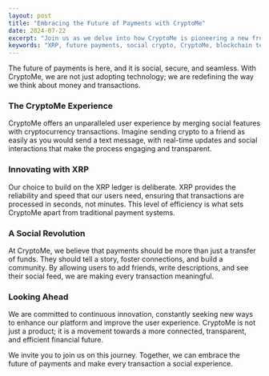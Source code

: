 ```yaml
---
layout: post
title: "Embracing the Future of Payments with CryptoMe"
date: 2024-07-22
excerpt: "Join us as we delve into how CryptoMe is pioneering a new frontier in social cryptocurrency payments, combining innovation with user-centric design."
keywords: "XRP, future payments, social crypto, CryptoMe, blockchain technology, user-centric design"
---
```


The future of payments is here, and it is social, secure, and seamless. With CryptoMe, we are not just adopting technology; we are redefining the way we think about money and transactions.

### The CryptoMe Experience

CryptoMe offers an unparalleled user experience by merging social features with cryptocurrency transactions. Imagine sending crypto to a friend as easily as you would send a text message, with real-time updates and social interactions that make the process engaging and transparent.

### Innovating with XRP

Our choice to build on the XRP ledger is deliberate. XRP provides the reliability and speed that our users need, ensuring that transactions are processed in seconds, not minutes. This level of efficiency is what sets CryptoMe apart from traditional payment systems.

### A Social Revolution

At CryptoMe, we believe that payments should be more than just a transfer of funds. They should tell a story, foster connections, and build a community. By allowing users to add friends, write descriptions, and see their social feed, we are making every transaction meaningful.

### Looking Ahead

We are committed to continuous innovation, constantly seeking new ways to enhance our platform and improve the user experience. CryptoMe is not just a product; it is a movement towards a more connected, transparent, and efficient financial future.

We invite you to join us on this journey. Together, we can embrace the future of payments and make every transaction a social experience.

